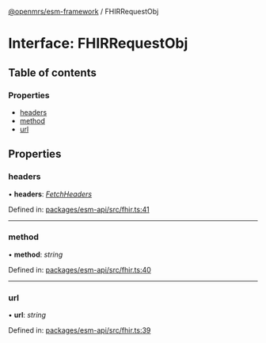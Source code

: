 [@openmrs/esm-framework](../API.md) / FHIRRequestObj

# Interface: FHIRRequestObj

## Table of contents

### Properties

- [headers](fhirrequestobj.md#headers)
- [method](fhirrequestobj.md#method)
- [url](fhirrequestobj.md#url)

## Properties

### headers

• **headers**: [*FetchHeaders*](fetchheaders.md)

Defined in: [packages/esm-api/src/fhir.ts:41](https://github.com/openmrs/openmrs-esm-core/blob/master/packages/esm-api/src/fhir.ts#L41)

___

### method

• **method**: *string*

Defined in: [packages/esm-api/src/fhir.ts:40](https://github.com/openmrs/openmrs-esm-core/blob/master/packages/esm-api/src/fhir.ts#L40)

___

### url

• **url**: *string*

Defined in: [packages/esm-api/src/fhir.ts:39](https://github.com/openmrs/openmrs-esm-core/blob/master/packages/esm-api/src/fhir.ts#L39)
